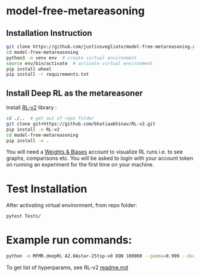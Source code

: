 # model-free-metareasoning


## Installation Instruction

```bash
git clone https://github.com/justinsvegliato/model-free-metareasoning.git
cd model-free-metareasoning
python3 -m venv env  # create virtual environment
source env/bin/activate  # activate virtual environment
pip install wheel
pip install -r requirements.txt
```

## Install Deep RL as the metareasoner

Install [RL-v2](https://github.com/bhatiaabhinav/RL-v2) library :
```bash
cd ./..  # get out of repo folder
git clone git+https://github.com/bhatiaabhinav/RL-v2.git
pip install -e RL-v2
cd model-free-metareasoning
pip install -e .
```

You will need a [Weights & Biases](https://www.wandb.com/) account to visualize RL runs i.e. to see graphs, comparisons etc. You will be asked to login with your account token on running an experiment for the first time on your machine.


# Test Installation

After activating virtual environment, from repo folder:
```bash
pytest Tests/
```

# Example run commands:

```bash
python -m MFMR.deepRL A2.0Astar-25tsp-v0 DQN 100000 --gamma=0.999 --double_dqn --algo_suffix=N3D_dynW2_tc10_s03 --tags s03 dyn W2 --framestack=20 --seed=0 --hiddens 128 64 --nsteps=3 --train_freq=1 --exp_buff_len=100000 --mb_size=64 --grad_clip=1 --target_q_freq=1 --target_q_polyak=0.999 --min_explore_steps=1000 --ep_anneal_steps=9900 --ep=0.01 --no_render --no_monitor --overwrite --no_gpu
```

To get list of hyperparams, see RL-v2 [readme.md](https://github.com/bhatiaabhinav/RL-v2/blob/master/readme.md)